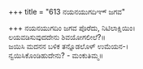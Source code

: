 +++
title = "613 ನಯನಯುಗದಿಞ್ ಜಗವ"

+++
ನಯನಯುಗದಿಂ ಜಗವ ಪೊರೆದು, ನಿಟಿಲಾಕ್ಷಿಯಿಂ।  
ಲಯವಡಿಸುವುದದೇನು ಶಿವಯೋಗಲೀಲೆ?॥  
ಜಯಿಸಿ ಮದನನ ಬಳಿಕ ತನ್ನೊಡಲೊಳ್ ಉಮೆಯನ-।  
ನ್ವಯಿಸಿಕೊಂಡಿಹುದೇನು? - ಮಂಕುತಿಮ್ಮ॥  
